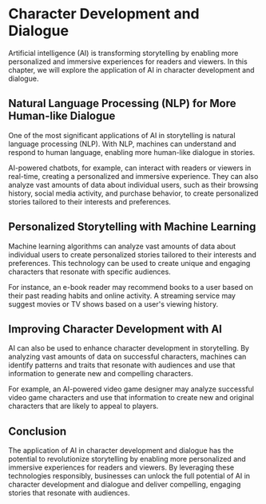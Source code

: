 Character Development and Dialogue
=================================================================================

Artificial intelligence (AI) is transforming storytelling by enabling more personalized and immersive experiences for readers and viewers. In this chapter, we will explore the application of AI in character development and dialogue.

Natural Language Processing (NLP) for More Human-like Dialogue
--------------------------------------------------------------

One of the most significant applications of AI in storytelling is natural language processing (NLP). With NLP, machines can understand and respond to human language, enabling more human-like dialogue in stories.

AI-powered chatbots, for example, can interact with readers or viewers in real-time, creating a personalized and immersive experience. They can also analyze vast amounts of data about individual users, such as their browsing history, social media activity, and purchase behavior, to create personalized stories tailored to their interests and preferences.

Personalized Storytelling with Machine Learning
-----------------------------------------------

Machine learning algorithms can analyze vast amounts of data about individual users to create personalized stories tailored to their interests and preferences. This technology can be used to create unique and engaging characters that resonate with specific audiences.

For instance, an e-book reader may recommend books to a user based on their past reading habits and online activity. A streaming service may suggest movies or TV shows based on a user's viewing history.

Improving Character Development with AI
---------------------------------------

AI can also be used to enhance character development in storytelling. By analyzing vast amounts of data on successful characters, machines can identify patterns and traits that resonate with audiences and use that information to generate new and compelling characters.

For example, an AI-powered video game designer may analyze successful video game characters and use that information to create new and original characters that are likely to appeal to players.

Conclusion
----------

The application of AI in character development and dialogue has the potential to revolutionize storytelling by enabling more personalized and immersive experiences for readers and viewers. By leveraging these technologies responsibly, businesses can unlock the full potential of AI in character development and dialogue and deliver compelling, engaging stories that resonate with audiences.


